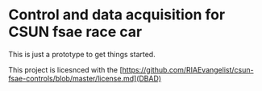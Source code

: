 # Control and data acquisition for CSUN fsae race car
This is just a prototype to get things started.


This project is licesnced with the [https://github.com/RIAEvangelist/csun-fsae-controls/blob/master/license.md](DBAD)
